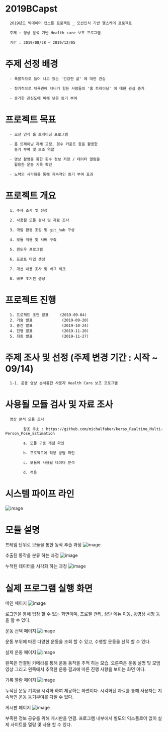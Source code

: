 # 2019BCapst

      2019년도 빅데이터 캡스톤 프로젝트 _ 모션인식 기반 헬스케어 프로젝트

      주제 : 영상 분석 기반 Health care 보조 프로그램

      기간 : 2019/08/28 ~ 2019/12/05
      
# 주제 선정 배경
      - 폭발적으로 늘어 나고 있는 '건강한 삶' 에 대한 관심
      
      - 정기적으로 체육관에 다니기 힘든 사람들의 '홈 트레이닝' 에 대한 관심 증가
      
      - 증가한 관심도에 비해 낮은 동기 부여
      
# 프로젝트 목표
      - 모션 인식 홈 트레이닝 프로그램
      
      - 홈 트레이닝 자세 교정, 횟수 카운트 등을 활용한
        동기 부여 및 보조 역할
        
      - 영상 촬영을 통한 횟수 정보 저장 / 데이터 열람을 
        활용한 운동 기록 확인
        
      - 노력의 시각화를 통해 지속적인 동기 부여 효과

# 프로젝트 개요 

      1. 주제 조사 및 선정

      2. 사용될 모듈 검사 및 자료 조사

      3. 개발 환경 조성 및 git_hub 구성

      4. 모듈 적용 및 서버 구축
      
      5. 윈도우 프로그램 

      6. 프로토 타입 생성

      7. 개선 내용 조사 및 버그 체크

      8. 배포 초기판 생성
      
# 프로젝트 진행
      
      1. 프로젝트 초안 발표     (2019-09-04)
      2. 기술 발표             (2019-09-20)
      3. 중간 발표             (2019-10-24)
      4. 진행 발표             (2019-11-20)
      5. 최종 발표             (2019-11-27)
      
# 주제 조사 및 선정 (주제 변경 기간 : 시작 ~ 09/14)
      
      1-1. 운동 영상 분석통한 사용자 Health Care 보조 프로그램


# 사용될 모듈 검사 및 자료 조사

      영상 분석 모듈 조사

            참조 주소 : https://github.com/michalfaber/keras_Realtime_Multi-Person_Pose_Estimation

            a. 모듈 구동 개념 확인

            b. 프로젝트에 적용 방법 확인

            c. 모듈에 사용될 데이터 분석

            d. 적용
                  
 # 시스템 파이프 라인
 ![image](https://user-images.githubusercontent.com/43035696/70235190-c3308100-17a5-11ea-936d-63138c77dc29.png)
 
 # 모듈 설명
 프레임 단위로 모듈을 통한 동작 추출 과정
 ![image](https://user-images.githubusercontent.com/43035696/70235862-22db5c00-17a7-11ea-8bf6-c0dbde6b7560.png)
 
 추출된 동작을 분류 하는 과정
 ![image](https://user-images.githubusercontent.com/43035696/70235970-561deb00-17a7-11ea-821d-7e523fc92e32.png)
 
 누적된 데이터를 시각화 하는 과정
 ![image](https://user-images.githubusercontent.com/43035696/70236018-6fbf3280-17a7-11ea-9dd4-046003657437.png)
 
 # 실제 프로그램 실행 화면
 메인 페이지
 ![image](https://user-images.githubusercontent.com/43035696/71675514-405d0f00-2dc1-11ea-93f9-ff53ae3a0cf9.png)
 
 로그인을 통해 입장 할 수 있는 화면이며, 프로필 관리, 상단 메뉴 이동, 동영상 시청 등을 할 수 있다.
 
 운동 선택 페이지
 ![image](https://user-images.githubusercontent.com/43035696/71675604-79957f00-2dc1-11ea-8adf-e06c275efc02.png)
 
 운동 부위에 따른 다양한 운동을 조회 할 수 있고, 수행할 운동을 선택 할 수 있다.
 
 실제 운동 페이지
 ![image](https://user-images.githubusercontent.com/43035696/71675671-a0ec4c00-2dc1-11ea-8156-6de6948cad89.png)
 
 왼쪽은 연결된 카메라를 통해 운동 동작을 추적 하는 모습.
 오른쪽은 운동 설명 및 모범 영상 그리고 왼쪽에서 추적한 운동 결과에 따른 진행 사항을 보이는 화면 이다.
 
 기록 열람 페이지
 ![image](https://user-images.githubusercontent.com/43035696/71675772-e0b33380-2dc1-11ea-92db-27793d560e4c.png)
 
 누적된 운동 기록을 시각화 하여 제공하는 화면이다. 
 시각화된 자료를 통해 사용자는 지속적인 운동 동기부여를 다질 수 있다.
 
 게시판 페이지
 ![image](https://user-images.githubusercontent.com/43035696/71675826-06403d00-2dc2-11ea-9fb6-2f00869d290e.png)
 
 부족한 정보 공유를 위해 게시판을 연결.
 프로그램 내부에서 별도의 익스플로어 없이 실제 사이트를 열람 및 사용 할 수 있다.
